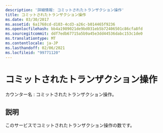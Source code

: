 ```yaml
---
description: '詳細情報: コミットされたトランザクション操作'
title: コミットされたトランザクション操作
ms.date: 03/30/2017
ms.assetid: 6a1768cd-d103-4cd3-a26c-b014465f9236
ms.openlocfilehash: bb4a1989021de9bd031eb5b72406501c86cfa8fd
ms.sourcegitcommit: ddf7edb67715a5b9a45e3dd44536dabc153c1de0
ms.translationtype: MT
ms.contentlocale: ja-JP
ms.lasthandoff: 02/06/2021
ms.locfileid: "99771120"
---
```

# <a name="transacted-operations-committed"></a>コミットされたトランザクション操作

カウンター名 : コミットされたトランザクション操作。  
  
## <a name="description"></a>説明  

 このサービスでコミットされたトランザクション操作の数です。
